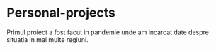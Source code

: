 # Personal-projects

Primul proiect a fost facut in pandemie unde am incarcat date despre situatia in mai multe regiuni.


